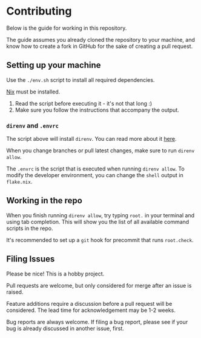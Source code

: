 # Contributing

Below is the guide for working in this repository.

The guide assumes you already cloned the repository to your machine, and know how to create a fork in GitHub for the sake of creating a pull request.

## Setting up your machine

Use the `./env.sh` script to install all required dependencies.

[Nix](https://nixos.org/download/) must be installed.

1. Read the script before executing it - it's not that long :)
2. Make sure you follow the instructions that accompany the output.

### `direnv` and `.envrc`

The script above will install `direnv`. You can read more about it [here](https://direnv.net/).

When you change branches or pull latest changes, make sure to run `direnv allow`.

The `.envrc` is the script that is executed when running `direnv allow`. To modify the developer environment, you can change the `shell` output in `flake.nix`.

## Working in the repo

When you finish running `direnv allow`, try typing `root.` in your terminal and using tab completion. This will show you the list of all available command scripts in the repo.

It's recommended to set up a `git` hook for precommit that runs `root.check`.

## Filing Issues

Please be nice! This is a hobby project.

Pull requests are welcome, but only considered for merge after an issue is raised.

Feature additions require a discussion before a pull request will be considered. The lead time for acknowledgement may be 1-2 weeks.

Bug reports are always welcome. If filing a bug report, please see if your bug is already discussed in another issue, first.
